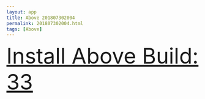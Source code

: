 ```yaml
---
layout: app
title: Above 201807302004
permalink: 201807302004.html
tags: [Above]
---
```

<div class="pure-g">
    <div class="pure-u-1-1" style="font-size: 4em">
        <a class="pure-button-primary" href="itms-services://?action=download-manifest&url=https%3A%2F%2Flitsungyisigono.github.io%2FTestScript%2Fmanifests%2F201807302004.plist"><i class="fa fa-download" aria-hidden="true"></i>Install Above Build: 33</a>
    </div>
</div>